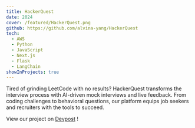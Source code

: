 ```yaml
---
title: HackerQuest
date: 2024
cover: /featured/HackerQuest.png
github: https://github.com/alvina-yang/HackerQuest
tech:
  - AWS
  - Python
  - JavaScript
  - Next.js
  - Flask
  - LangChain
showInProjects: true
---
```


Tired of grinding LeetCode with no results? HackerQuest transforms the interview process with AI-driven mock interviews and live feedback. From coding challenges to behavioral questions, our platform equips job seekers and recruiters with the tools to succeed.

View our project on [Devpost](https://devpost.com/software/hackerquest#updates) !